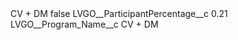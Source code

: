 <?xml version="1.0" encoding="UTF-8"?>
<CustomMetadata xmlns="http://soap.sforce.com/2006/04/metadata" xmlns:xsi="http://www.w3.org/2001/XMLSchema-instance" xmlns:xsd="http://www.w3.org/2001/XMLSchema">
    <label>CV + DM</label>
    <protected>false</protected>
    <values>
        <field>LVGO__ParticipantPercentage__c</field>
        <value xsi:type="xsd:double">0.21</value>
    </values>
    <values>
        <field>LVGO__Program_Name__c</field>
        <value xsi:type="xsd:string">CV + DM</value>
    </values>
</CustomMetadata>
